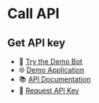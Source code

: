 # Call API

## Get API key

* 🤖 [Try the Demo Bot](https://t.me/SwapNetDemoBot)
* 🌐 [Demo Application](http://app.swap-net.xyz/)
* 📚 [API Documentation](http://docs.swap-net.xyz/)
* 🔑 [Request API Key](mailto:info@swap-net.xyz?subject=Request%20for%20API%20key)
